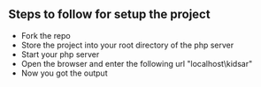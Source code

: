 ## Steps to follow for setup the project
  - Fork the repo
  - Store the project into your root directory of the php server
  - Start your php server
  - Open the browser and enter the following url "localhost\kidsar"
  - Now you got the output

